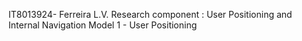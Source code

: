 IT8013924- Ferreira L.V. 
Research component : User Positioning and Internal Navigation
Model 1 - User Positioning